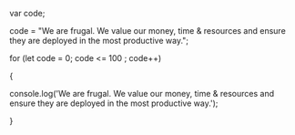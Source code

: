 var code;

code = "We are frugal. We value our money, time & resources and ensure they are deployed in the most productive way.";

for (let code = 0; code <= 100 ; code++) 

{

  console.log('We are frugal. We value our money, time & resources and ensure they are deployed in the most productive way.');

}


